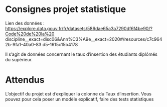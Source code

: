 # Consignes projet statistique 

Lien des données : https://explore.data.gouv.fr/fr/datasets/586dae65a3a7290df6f4be90/?Code%20de%20la%20 discipline__exact=disc06&Ann%C3%A9e__exact=2020#/resources/c7c9642b-9fa1-40a0-83 d5-1615c15b4178

Il s’agit de données concernant le taux d’insertion des étudiants diplômés du supérieur.

# Attendus
L’objectif du projet est d’expliquer la colonne du Taux d’insertion. Vous pouvez pour cela poser un modèle explicatif, faire des tests statistiques
